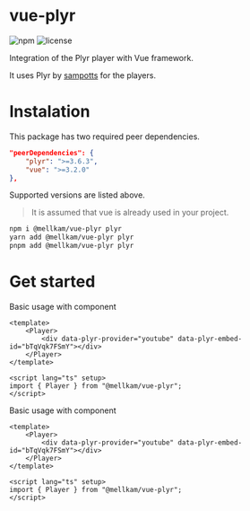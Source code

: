 # vue-plyr
![npm](https://badgen.net/npm/v/@mellkam/vue-plyr)
![license](https://badgen.net/npm/license/@mellkam/vue-plyr)

Integration of the Plyr player with Vue framework.

It uses Plyr by [sampotts](https://github.com/sampotts) for the players.

# Instalation

This package has two required peer dependencies.

```json
"peerDependencies": {
	"plyr": ">=3.6.3",
	"vue": ">=3.2.0"
},
```

Supported versions are listed above.

> It is assumed that vue is already used in your project.

```bash
npm i @mellkam/vue-plyr plyr
yarn add @mellkam/vue-plyr plyr
pnpm add @mellkam/vue-plyr plyr
```

# Get started

Basic usage with component

```vue
<template>
	<Player>
		<div data-plyr-provider="youtube" data-plyr-embed-id="bTqVqk7FSmY"></div>
	</Player>
</template>

<script lang="ts" setup>
import { Player } from "@mellkam/vue-plyr";
</script>
```

Basic usage with component

```vue
<template>
	<Player>
		<div data-plyr-provider="youtube" data-plyr-embed-id="bTqVqk7FSmY"></div>
	</Player>
</template>

<script lang="ts" setup>
import { Player } from "@mellkam/vue-plyr";
</script>
```
